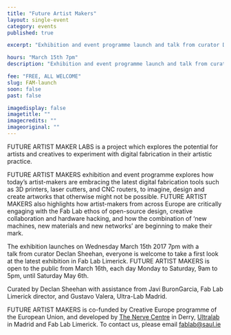 ```yaml
---
title: "Future Artist Makers"
layout: single-event
category: events
published: true

excerpt: "Exhibition and event programme launch and talk from curator Declan Sheehan"

hours: "March 15th 7pm"
description: "Exhibition and event programme launch and talk from curator Declan Sheehan"

fee: "FREE, ALL WELCOME"
slug: FAM-launch
soon: false
past: false

imagedisplay: false
imagetitle: ""
imagecredits: ""
imageoriginal: ""
---
```


FUTURE ARTIST MAKER LABS is a project which explores the potential for artists and creatives to experiment with digital fabrication in their artistic practice.

FUTURE ARTIST MAKERS exhibition and event programme explores how today’s artist-makers are embracing the latest digital fabrication tools such as 3D printers, laser cutters, and CNC routers, to imagine, design and create artworks that otherwise might not be possible. FUTURE ARTIST MAKERS also highlights how artist-makers from across Europe are critically engaging with the Fab Lab ethos of open-source design, creative collaboration and hardware hacking, and how the combination of ‘new machines, new materials and new networks’ are beginning to make their mark.

The exhibition launches on Wednesday March 15th 2017 7pm with a talk from curator Declan Sheehan, everyone is welcome to take a first look at the latest exhibition in Fab Lab Limerick. FUTURE ARTIST MAKERS is open to the public from March 16th, each day Monday to Saturday, 9am to 5pm, until Saturday May 6th.

Curated by Declan Sheehan with assistance from Javi BuronGarcia, Fab Lab Limerick director, and Gustavo Valera, Ultra-Lab Madrid.

FUTURE ARTIST MAKERS is co-funded by Creative Europe programme of the European Union, and developed by [The Nerve Centre](http://nervecentre.org) in Derry, [Ultralab](http://ultra-lab.net) in Madrid and Fab Lab Limerick. To contact us, please email [fablab@saul.ie](mailto:fablab@saul.ie)
